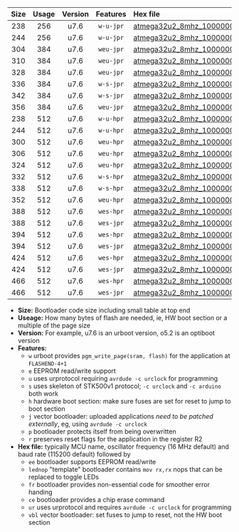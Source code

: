 |Size|Usage|Version|Features|Hex file|
|:-:|:-:|:-:|:-:|:--|
|238|256|u7.6|`w-u-jpr`|[atmega32u2_8mhz_1000000bps_ur_vbl.hex](https://raw.githubusercontent.com/stefanrueger/urboot/main/atmega32u2_8mhz_1000000bps_ur_vbl.hex)|
|244|256|u7.6|`w-u-jpr`|[atmega32u2_8mhz_1000000bps_lednop_ur_vbl.hex](https://raw.githubusercontent.com/stefanrueger/urboot/main/atmega32u2_8mhz_1000000bps_lednop_ur_vbl.hex)|
|304|384|u7.6|`weu-jpr`|[atmega32u2_8mhz_1000000bps_ee_ur_vbl.hex](https://raw.githubusercontent.com/stefanrueger/urboot/main/atmega32u2_8mhz_1000000bps_ee_ur_vbl.hex)|
|310|384|u7.6|`weu-jpr`|[atmega32u2_8mhz_1000000bps_ee_lednop_ur_vbl.hex](https://raw.githubusercontent.com/stefanrueger/urboot/main/atmega32u2_8mhz_1000000bps_ee_lednop_ur_vbl.hex)|
|328|384|u7.6|`weu-jpr`|[atmega32u2_8mhz_1000000bps_ee_lednop_fr_ur_vbl.hex](https://raw.githubusercontent.com/stefanrueger/urboot/main/atmega32u2_8mhz_1000000bps_ee_lednop_fr_ur_vbl.hex)|
|336|384|u7.6|`w-s-jpr`|[atmega32u2_8mhz_1000000bps_vbl.hex](https://raw.githubusercontent.com/stefanrueger/urboot/main/atmega32u2_8mhz_1000000bps_vbl.hex)|
|342|384|u7.6|`w-s-jpr`|[atmega32u2_8mhz_1000000bps_lednop_vbl.hex](https://raw.githubusercontent.com/stefanrueger/urboot/main/atmega32u2_8mhz_1000000bps_lednop_vbl.hex)|
|356|384|u7.6|`weu-jpr`|[atmega32u2_8mhz_1000000bps_ee_lednop_fr_ce_ur_vbl.hex](https://raw.githubusercontent.com/stefanrueger/urboot/main/atmega32u2_8mhz_1000000bps_ee_lednop_fr_ce_ur_vbl.hex)|
|238|512|u7.6|`w-u-hpr`|[atmega32u2_8mhz_1000000bps_ur.hex](https://raw.githubusercontent.com/stefanrueger/urboot/main/atmega32u2_8mhz_1000000bps_ur.hex)|
|244|512|u7.6|`w-u-hpr`|[atmega32u2_8mhz_1000000bps_lednop_ur.hex](https://raw.githubusercontent.com/stefanrueger/urboot/main/atmega32u2_8mhz_1000000bps_lednop_ur.hex)|
|300|512|u7.6|`weu-hpr`|[atmega32u2_8mhz_1000000bps_ee_ur.hex](https://raw.githubusercontent.com/stefanrueger/urboot/main/atmega32u2_8mhz_1000000bps_ee_ur.hex)|
|306|512|u7.6|`weu-hpr`|[atmega32u2_8mhz_1000000bps_ee_lednop_ur.hex](https://raw.githubusercontent.com/stefanrueger/urboot/main/atmega32u2_8mhz_1000000bps_ee_lednop_ur.hex)|
|324|512|u7.6|`weu-hpr`|[atmega32u2_8mhz_1000000bps_ee_lednop_fr_ur.hex](https://raw.githubusercontent.com/stefanrueger/urboot/main/atmega32u2_8mhz_1000000bps_ee_lednop_fr_ur.hex)|
|332|512|u7.6|`w-s-hpr`|[atmega32u2_8mhz_1000000bps.hex](https://raw.githubusercontent.com/stefanrueger/urboot/main/atmega32u2_8mhz_1000000bps.hex)|
|338|512|u7.6|`w-s-hpr`|[atmega32u2_8mhz_1000000bps_lednop.hex](https://raw.githubusercontent.com/stefanrueger/urboot/main/atmega32u2_8mhz_1000000bps_lednop.hex)|
|352|512|u7.6|`weu-hpr`|[atmega32u2_8mhz_1000000bps_ee_lednop_fr_ce_ur.hex](https://raw.githubusercontent.com/stefanrueger/urboot/main/atmega32u2_8mhz_1000000bps_ee_lednop_fr_ce_ur.hex)|
|388|512|u7.6|`wes-hpr`|[atmega32u2_8mhz_1000000bps_ee.hex](https://raw.githubusercontent.com/stefanrueger/urboot/main/atmega32u2_8mhz_1000000bps_ee.hex)|
|388|512|u7.6|`wes-jpr`|[atmega32u2_8mhz_1000000bps_ee_vbl.hex](https://raw.githubusercontent.com/stefanrueger/urboot/main/atmega32u2_8mhz_1000000bps_ee_vbl.hex)|
|394|512|u7.6|`wes-hpr`|[atmega32u2_8mhz_1000000bps_ee_lednop.hex](https://raw.githubusercontent.com/stefanrueger/urboot/main/atmega32u2_8mhz_1000000bps_ee_lednop.hex)|
|394|512|u7.6|`wes-jpr`|[atmega32u2_8mhz_1000000bps_ee_lednop_vbl.hex](https://raw.githubusercontent.com/stefanrueger/urboot/main/atmega32u2_8mhz_1000000bps_ee_lednop_vbl.hex)|
|424|512|u7.6|`wes-hpr`|[atmega32u2_8mhz_1000000bps_ee_lednop_fr.hex](https://raw.githubusercontent.com/stefanrueger/urboot/main/atmega32u2_8mhz_1000000bps_ee_lednop_fr.hex)|
|424|512|u7.6|`wes-jpr`|[atmega32u2_8mhz_1000000bps_ee_lednop_fr_vbl.hex](https://raw.githubusercontent.com/stefanrueger/urboot/main/atmega32u2_8mhz_1000000bps_ee_lednop_fr_vbl.hex)|
|466|512|u7.6|`wes-hpr`|[atmega32u2_8mhz_1000000bps_ee_lednop_fr_ce.hex](https://raw.githubusercontent.com/stefanrueger/urboot/main/atmega32u2_8mhz_1000000bps_ee_lednop_fr_ce.hex)|
|466|512|u7.6|`wes-jpr`|[atmega32u2_8mhz_1000000bps_ee_lednop_fr_ce_vbl.hex](https://raw.githubusercontent.com/stefanrueger/urboot/main/atmega32u2_8mhz_1000000bps_ee_lednop_fr_ce_vbl.hex)|

- **Size:** Bootloader code size including small table at top end
- **Useage:** How many bytes of flash are needed, ie, HW boot section or a multiple of the page size
- **Version:** For example, u7.6 is an urboot version, o5.2 is an optiboot version
- **Features:**
  + `w` urboot provides `pgm_write_page(sram, flash)` for the application at `FLASHEND-4+1`
  + `e` EEPROM read/write support
  + `u` uses urprotocol requiring `avrdude -c urclock` for programming
  + `s` uses skeleton of STK500v1 protocol; `-c urclock` and `-c arduino` both work
  + `h` hardware boot section: make sure fuses are set for reset to jump to boot section
  + `j` vector bootloader: uploaded applications *need to be patched externally*, eg, using `avrdude -c urclock`
  + `p` bootloader protects itself from being overwritten
  + `r` preserves reset flags for the application in the register R2
- **Hex file:** typically MCU name, oscillator frequency (16 MHz default) and baud rate (115200 default) followed by
  + `ee` bootloader supports EEPROM read/write
  + `lednop` "template" bootloader contains `mov rx,rx` nops that can be replaced to toggle LEDs
  + `fr` bootloader provides non-essential code for smoother error handing
  + `ce` bootloader provides a chip erase command
  + `ur` uses urprotocol and requires `avrdude -c urclock` for programming
  + `vbl` vector bootloader: set fuses to jump to reset, not the HW boot section
